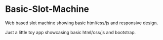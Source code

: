 # Basic-Slot-Machine
Web based slot machine showing basic html/css/js and responsive design. 


Just a little toy app showcasing basic html/css/js and bootstrap. 
